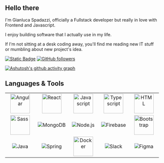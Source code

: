 ## Hello there

I'm Gianluca Spadazzi, officially a Fullstack developer but really in love with Frontend and Javascript. 

I enjoy building software that I actually use in my life. 

If I'm not sitting at a desk coding away, you'll find me reading new IT stuff or mumbling about new project's idea.

[![Static Badge](https://img.shields.io/badge/Gianluca%20Spadazzi-blue?style=flat-square&logo=Linkedin&logoColor=white&link=https://www.linkedin.com/in/gianluca-spadazzi)](https://www.linkedin.com/in/gianluca-spadazzi/)
[![GitHub followers](https://img.shields.io/github/followers/giaspa?label=Giaspa&logo=Github)]()

[![Ashutosh's github activity graph](https://github-readme-activity-graph.vercel.app/graph?username=Giaspa&theme=github-compact)](https://github.com/ashutosh00710/github-readme-activity-graph)

## Languages & Tools

<table width="100" align='center' >
  <tr>
      <td align='center' width="190">
        <img src="https://www.vectorlogo.zone/logos/angular/angular-icon.svg" width="64" title="Angular"/>
      </td>
      <td align='center' width="190">
        <img src="https://www.vectorlogo.zone/logos/reactjs/reactjs-icon.svg" width="64" title="React"/>
      </td>
      <td align='center' width="190">
        <img src="https://cdn.jsdelivr.net/gh/devicons/devicon/icons/javascript/javascript-original.svg" width="64" title="Javascript"/>
      </td>
      <td align='center' width="190">
        <img src="https://www.vectorlogo.zone/logos/typescriptlang/typescriptlang-icon.svg" width="64" title="Typescript"/>
      </td>
      <td align='center'  width="190">
        <img src="https://www.vectorlogo.zone/logos/w3_html5/w3_html5-icon.svg" width="64" title="HTML"/>
      </td>
  </tr>
    
  <tr>
      <td align='center' width="190">
        <img src="https://www.vectorlogo.zone/logos/sass-lang/sass-lang-icon.svg" width="64" title="Sass"/>
      </td>
      <td align='center' width="190">
        <img src="https://www.vectorlogo.zone/logos/mongodb/mongodb-ar21.svg" title="MongoDB"/>
      </td>
      <td align='center' width="190">
        <img src="https://www.vectorlogo.zone/logos/nodejs/nodejs-ar21.svg" title="Node.js"/>
      </td>
      <td align='center' width="190">
        <img src="https://www.vectorlogo.zone/logos/firebase/firebase-ar21.svg" title="Firebase"/>
      </td>
      <td align='center'  width="190">
        <img src="https://upload.vectorlogo.zone/logos/getbootstrap/images/987f8f6c-263a-47b1-a85d-853cfca215d9.svg" width="64" title="Bootstrap"/>
      </td>
      
  </tr>
  
  <tr>
      <td align='center'  width="190">
        <img src="https://www.vectorlogo.zone/logos/java/java-icon.svg" title="Java"/>
      </td>
      <td align='center' width="190">
        <img src="https://www.vectorlogo.zone/logos/springio/springio-ar21.svg" title="Spring"/>
      </td>
      <td align='center' width="190">
        <img src="https://www.vectorlogo.zone/logos/docker/docker-tile.svg" width="64" title="Docker"/>
      </td>
      <td align='center' width="190">
        <img src="https://www.vectorlogo.zone/logos/slack/slack-icon.svg" title="Slack"/>
      </td>
      <td align='center' width="190">
        <img src="https://www.vectorlogo.zone/logos/figma/figma-icon.svg" title="Figma"/>
      </td>
  </tr>
</table>

<!--
## Projects

Qui potrete elencare i vostri progetti passati e in corso, dando visibilità e facile accesso al vostro codice.

### 🌎 Project  
Breve descrizione del progetto, della dimensione del team e delle funzionalità. Scrivilo come se stessi facendo un pitch per un business.

- FE Website & mobile app: Esempi di tech stack
- BE : Esempi di tech stack
- APIs : Esempi di tech stack
-->

<!--
**Giaspa/giaspa** is a ✨ _special_ ✨ repository because its `README.md` (this file) appears on your GitHub profile.

Here are some ideas to get you started:

- 🔭 I’m currently working on ...
- 🌱 I’m currently learning ...
- 👯 I’m looking to collaborate on ...
- 🤔 I’m looking for help with ...
- 💬 Ask me about ...
- 📫 How to reach me: ...
- 😄 Pronouns: ...
- ⚡ Fun fact: ...
-->
